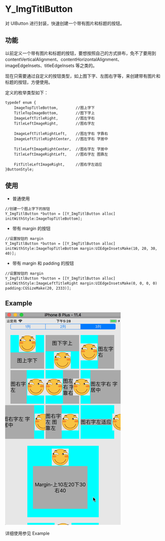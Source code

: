 # Y_ImgTitlButton
对 UIButton 进行封装，快速创建一个带有图片和标题的按钮。

## 功能
以前定义一个带有图片和标题的按钮，要想按照自己的方式排布，免不了要用到 contentVerticalAlignment、contentHorizontalAlignment、imageEdgeInsets、titleEdgeInsets 等之类的。

现在只需要通过自定义的按钮类型，如上图下字、左图右字等，来创建带有图片和标题的按钮，方便使用。

定义的枚举类型如下：
```objc
typedef enum {
    ImageTopTitleBottom,        //图上字下
    TitleTopImageBottom,        //图下字上
    ImageLeftTitleRight,        //图左字右
    TitleLeftImageRight,        //图右字左
    
    ImageLeftTitleRightLeft,    //图左字右 字靠右
    ImageLeftTitleRightCenter,  //图左字右 字居中
    
    TitleLeftImageRightCenter,  //图右字左 字居中
    TitleLeftImageRightLeft,    //图右字左 图靠左
    
    FitTitleLeftImageRight,     //图右字左适应
}ButtonStyle;
```

## 使用

* 普通使用
```objc
//创建一个图上字下的按钮
Y_ImgTitlButton *button = [[Y_ImgTitlButton alloc] initWithStyle:ImageTopTitleBottom];

```

* 带有 margin 的按钮
```objc
//设置按钮的 margin
Y_ImgTitlButton *button = [[Y_ImgTitlButton alloc] initWithStyle:ImageTopTitleBottom margin:UIEdgeInsetsMake(10, 20, 30, 40)];

```

* 带有 margin 和 padding 的按钮
```objc
//设置按钮的 margin
Y_ImgTitlButton *button = [[Y_ImgTitlButton alloc] initWithStyle:ImageLeftTitleRight margin:UIEdgeInsetsMake(0, 0, 0, 0) padding:CGSizeMake(20, 2333)];

```

## Example
![show](ImageTitleButtonExample.gif)

详细使用参见 Example
